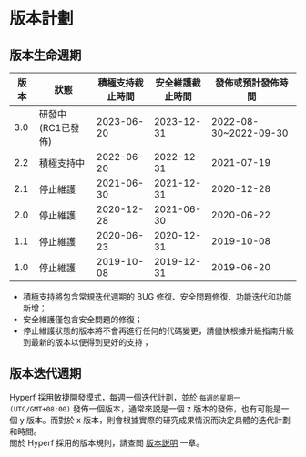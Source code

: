 # 版本計劃

## 版本生命週期

| 版本 | 狀態     | 積極支持截止時間   | 安全維護截止時間   | 發佈或預計發佈時間  |
| ---- |--------|------------|------------|------------|
| 3.0  | 研發中 (RC1已發佈)    | 2023-06-20 | 2023-12-31 | 2022-08-30~2022-09-30 |
| 2.2  | 積極支持中  | 2022-06-20 | 2022-12-31 | 2021-07-19 |
| 2.1  | 停止維護   | 2021-06-30 | 2021-12-31 | 2020-12-28 |
| 2.0  | 停止維護   | 2020-12-28 | 2021-06-30 | 2020-06-22 |
| 1.1  | 停止維護   | 2020-06-23 | 2020-12-31 | 2019-10-08 |
| 1.0  | 停止維護   | 2019-10-08 | 2019-12-31 | 2019-06-20 |

* 積極支持將包含常規迭代週期的 BUG 修復、安全問題修復、功能迭代和功能新增；
* 安全維護僅包含安全問題的修復；
* 停止維護狀態的版本將不會再進行任何的代碼變更，請儘快根據升級指南升級到最新的版本以便得到更好的支持；


## 版本迭代週期

Hyperf 採用敏捷開發模式，每週一個迭代計劃，並於 `每週的星期一 (UTC/GMT+08:00)` 發佈一個版本，通常來説是一個 z 版本的發佈，也有可能是一個 y 版本。而對於 x 版本，則會根據實際的研究成果情況而決定具體的迭代計劃和時間。   
關於 Hyperf 採用的版本規則，請查閲 [版本説明](zh-hk/versions.md) 一章。
